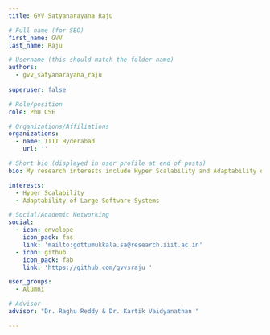 ```yaml
---
title: GVV Satyanarayana Raju 

# Full name (for SEO)
first_name: GVV
last_name: Raju

# Username (this should match the folder name)
authors:
  - gvv_satyanarayana_raju
  
superuser: false

# Role/position
role: PhD CSE

# Organizations/Affiliations
organizations:
  - name: IIIT Hyderabad
    url: ''

# Short bio (displayed in user profile at end of posts)
bio: My research interests include Hyper Scalability and Adaptability of large software systems

interests:
  - Hyper Scalability
  - Adaptability of Large Software Systems

# Social/Academic Networking
social:
  - icon: envelope
    icon_pack: fas
    link: 'mailto:gottumukkala.sa@research.iiit.ac.in'
  - icon: github
    icon_pack: fab
    link: 'https://github.com/gvvsraju '

user_groups:
  - Alumni

# Advisor
advisor: "Dr. Raghu Reddy & Dr. Kartik Vaidyanathan "

---
```

<!-- Bio Here -->

